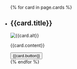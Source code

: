 
<ul class="usa-card-group">
  {% for card in page.cards %}
    <li class="usa-card usa-card--flag usa-card--media-right">
      <div class="usa-card__container">
        <div class="usa-card__header">
          <h2 class="usa-card__heading">{{card.title}}</h2>
        </div>
        <div class="usa-card__media usa-card__media--inset">
          <div class="usa-card__img">
            <img
              src="{{card.img}}"
              alt="{{card.alt}}"
            />
          </div>
        </div>
        <div class="usa-card__body">
          <p>{{card.content}}</p>
        </div>
        <div class="usa-card__footer">
          <button class="usa-button">{{card.button}}</button>
        </div>
      </div>
    </li>
  {% endfor %}
</ul>